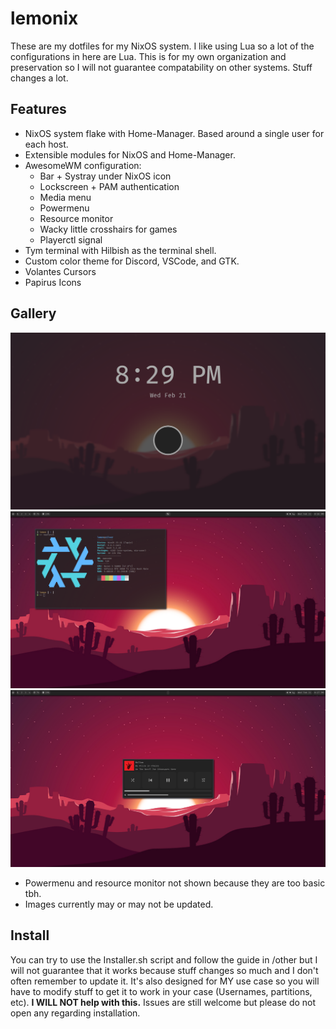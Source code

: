 # lemonix </br>

These are my dotfiles for my NixOS system. I like using Lua so a lot of the configurations in here are Lua. This is for my own organization and preservation so I will not guarantee compatability on other systems. Stuff changes a lot. </br>

## Features </br>
- NixOS system flake with Home-Manager. Based around a single user for each host.
- Extensible modules for NixOS and Home-Manager.
- AwesomeWM configuration:
  - Bar + Systray under NixOS icon
  - Lockscreen + PAM authentication
  - Media menu
  - Powermenu
  - Resource monitor
  - Wacky little crosshairs for games
  - Playerctl signal
- Tym terminal with Hilbish as the terminal shell.
- Custom color theme for Discord, VSCode, and GTK.
- Volantes Cursors
- Papirus Icons

## Gallery
<img src="other/Desktop-lock.png"> </br>
<img src="other/Desktop-empty.png"> </br>
<img src="other/Desktop-media.png"> </br>
- Powermenu and resource monitor not shown because they are too basic tbh. </br>
- Images currently may or may not be updated. </br>

## Install </br>
You can try to use the Installer.sh script and follow the guide in /other but I will not guarantee that it works because stuff changes so much and I don't often remember to update it. It's also designed for MY use case so you will have to modify stuff to get it to work in your case (Usernames, partitions, etc). <b>I WILL NOT help with this.</b> Issues are still welcome but please do not open any regarding installation. </br>

